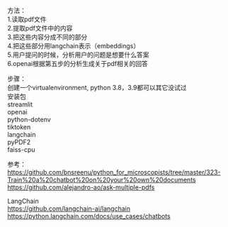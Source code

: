 方法：<br>
1.读取pdf文件<br>
2.提取pdf文件中的内容<br>
3.把这些内容分成不同的部分<br>
4.把这些部分用langchain表示（embeddings）<br>
5.用户提问的时候，分析用户的问题是想要什么答案<br>
6.openai根据第五步的分析生成关于pdf相关的回答<br>

步骤：<br>
创建一个virtualenvironment, python 3.8，3.9都可以其它没试过<br>
安装包<br>
streamlit<br>
openai<br>
python-dotenv<br>
tiktoken<br>
langchain<br>
pyPDF2<br>
faiss-cpu<br>

参考：<br>
https://github.com/bnsreenu/python_for_microscopists/tree/master/323-Train%20a%20chatbot%20on%20your%20own%20documents<br>
https://github.com/alejandro-ao/ask-multiple-pdfs<br>

LangChain<br>
https://github.com/langchain-ai/langchain<br>
https://python.langchain.com/docs/use_cases/chatbots<br>
